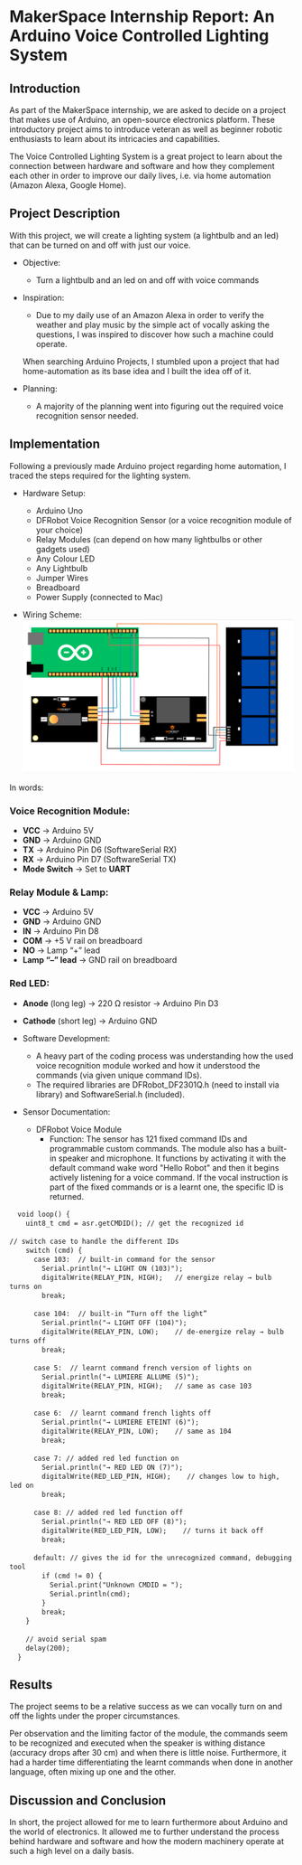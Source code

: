 # MakerSpace Internship Report: An Arduino Voice Controlled Lighting System

## Introduction
As part of the MakerSpace internship, we are asked to decide on a project that makes use of Arduino, an open-source electronics platform. These introductory project aims to introduce veteran as well as beginner robotic enthusiasts to learn about its intricacies and capabilities.

The Voice Controlled Lighting System is a great project to learn about the connection between hardware and software and how they complement each other in order to improve our daily lives, i.e. via home automation (Amazon Alexa, Google Home).

## Project Description
With this project, we will create a lighting system (a lightbulb and an led) that can be turned on and off with just our voice.

- Objective:
    - Turn a lightbulb and an led on and off with voice commands

- Inspiration:
    - Due to my daily use of an Amazon Alexa in order to verify the weather and play music by the simple act of vocally asking the questions, I was inspired to discover how such a machine could operate. 

    When searching Arduino Projects, I stumbled upon a project that had home-automation as its base idea and I built the idea off of it.

- Planning:
    - A majority of the planning went into figuring out the required voice recognition sensor needed.

## Implementation
Following a previously made Arduino project regarding home automation, I traced the steps required for the lighting system.

- Hardware Setup:
    - Arduino Uno
    - DFRobot Voice Recognition Sensor (or a voice recognition module of your choice)
    - Relay Modules (can depend on how many lightbulbs or other gadgets used)
    - Any Colour LED
    - Any Lightbulb
    - Jumper Wires
    - Breadboard
    - Power Supply (connected to Mac)

- Wiring Scheme:
![Wiring Scheme of Inspired Video](./images/wiring-scheme.png)

In words:
### Voice Recognition Module:
- **VCC** → Arduino 5V  
- **GND** → Arduino GND  
- **TX**  → Arduino Pin D6 (SoftwareSerial RX)  
- **RX**  → Arduino Pin D7 (SoftwareSerial TX)  
- **Mode Switch** → Set to **UART**

### Relay Module & Lamp:
- **VCC** → Arduino 5V  
- **GND** → Arduino GND  
- **IN**  → Arduino Pin D8  
- **COM** → +5 V rail on breadboard  
- **NO**  → Lamp “+” lead  
- **Lamp “–” lead** → GND rail on breadboard  

### Red LED:
- **Anode** (long leg) → 220 Ω resistor → Arduino Pin D3  
- **Cathode** (short leg) → Arduino GND  

- Software Development:
    - A heavy part of the coding process was understanding how the used voice recognition module worked and how it understood the commands (via given unique command IDs). 
    - The required libraries are DFRobot_DF2301Q.h (need to install via library) and SoftwareSerial.h (included).

- Sensor Documentation:
    - DFRobot Voice Module
        - Function: The sensor has 121 fixed command IDs and programmable custom commands. The module also has a built-in speaker and microphone. It functions by activating it with the default
        command wake word "Hello Robot" and then it begins actively listening for a voice command. If the vocal instruction is part of the fixed commands or is a learnt one, the specific ID is returned.

```arduino
  void loop() {
    uint8_t cmd = asr.getCMDID(); // get the recognized id

// switch case to handle the different IDs
    switch (cmd) {
      case 103:  // built-in command for the sensor
        Serial.println("→ LIGHT ON (103)");
        digitalWrite(RELAY_PIN, HIGH);   // energize relay → bulb turns on
        break;

      case 104:  // built-in “Turn off the light”
        Serial.println("→ LIGHT OFF (104)");
        digitalWrite(RELAY_PIN, LOW);    // de-energize relay → bulb turns off
        break;

      case 5:  // learnt command french version of lights on
        Serial.println("→ LUMIERE ALLUME (5)");
        digitalWrite(RELAY_PIN, HIGH);   // same as case 103
        break;

      case 6:  // learnt command french lights off
        Serial.println("→ LUMIERE ETEINT (6)");
        digitalWrite(RELAY_PIN, LOW);    // same as 104
        break;
      
      case 7: // added red led function on
        Serial.println("→ RED LED ON (7)");
        digitalWrite(RED_LED_PIN, HIGH);    // changes low to high, led on 
        break;

      case 8: // added red led function off
        Serial.println("→ RED LED OFF (8)");
        digitalWrite(RED_LED_PIN, LOW);    // turns it back off
        break;

      default: // gives the id for the unrecognized command, debugging tool
        if (cmd != 0) {
          Serial.print("Unknown CMDID = ");
          Serial.println(cmd);
        }
        break;
    }

    // avoid serial spam
    delay(200);
  }
```
## Results
The project seems to be a relative success as we can vocally turn on and off the lights under the proper circumstances. 

Per observation and the limiting factor of the module, the commands seem to be recognized and executed when the speaker is withing distance (accuracy drops after 30 cm) and when there is little noise. Furthermore, it had a harder time differentiating the learnt commands when done in another language, often mixing up one and the other. 

## Discussion and Conclusion
In short, the project allowed for me to learn furthermore about Arduino and the world of electronics. It allowed me to further understand the process behind hardware and software and how the modern machinery operate at such a high level on a daily basis. 

